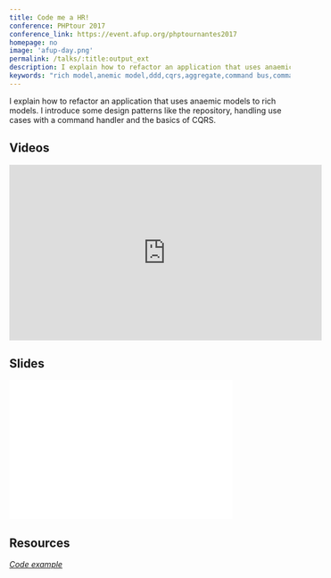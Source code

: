 ```yaml
---
title: Code me a HR!
conference: PHPtour 2017
conference_link: https://event.afup.org/phptournantes2017
homepage: no
image: 'afup-day.png'
permalink: /talks/:title:output_ext
description: I explain how to refactor an application that uses anaemic models to rich models. I introduce some design patterns like the repository, handling use cases with a command handler and the basics of CQRS.
keywords: "rich model,anemic model,ddd,cqrs,aggregate,command bus,command,command handler"
---
```


I explain how to refactor an application that uses anaemic models to rich models. I introduce some design patterns like the repository, handling use cases with a command handler and the basics of CQRS.

## Videos

<iframe width="560" height="315" src="https://www.youtube.com/embed/h0Upir7bg1o" title="YouTube video player" frameborder="0" allow="accelerometer; autoplay; clipboard-write; encrypted-media; gyroscope; picture-in-picture; web-share" allowfullscreen></iframe>

## Slides

<iframe src="//www.slideshare.net/slideshow/embed_code/key/obRjEzRff2NuIv" width="400" height="250" frameborder="0" marginwidth="0" marginheight="0" scrolling="no" allowfullscreen> </iframe>

## Resources

<a href=" https://gitlab.com/arnolanglade/code-me-hr">
    <i class="ion ion-logo-github"> Code example
